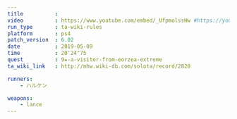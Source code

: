 ```yaml
---
title          :
video          : https://www.youtube.com/embed/_UfpmolssHw #https://youtu.be/_UfpmolssHw
run_type       : ta-wiki-rules
platform       : ps4
patch_version  : 6.02
date           : 2019-05-09
time           : 20'24"75
quest          : 9★-a-visitor-from-eorzea-extreme
ta_wiki_link   : http://mhw.wiki-db.com/solota/record/2820

runners:
    - ハルケン

weapons:
    - lance
---
```

